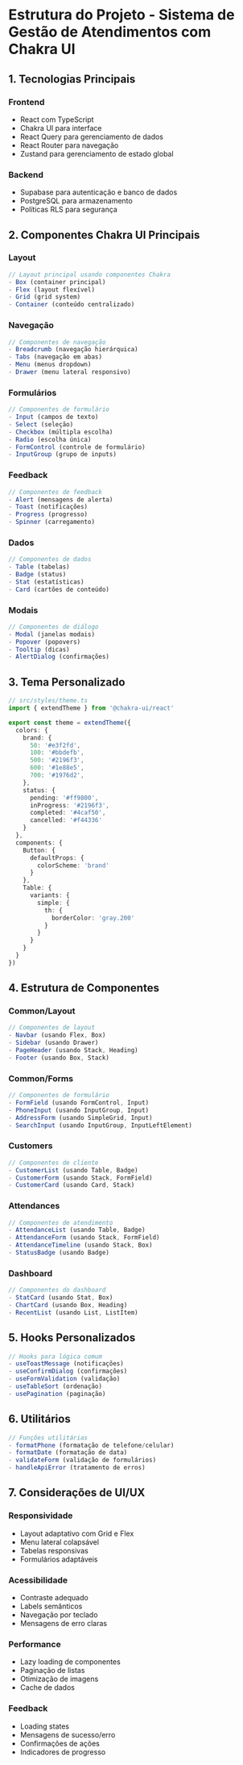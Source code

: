 # Estrutura do Projeto - Sistema de Gestão de Atendimentos com Chakra UI

## 1. Tecnologias Principais

### Frontend
- React com TypeScript
- Chakra UI para interface
- React Query para gerenciamento de dados
- React Router para navegação
- Zustand para gerenciamento de estado global

### Backend
- Supabase para autenticação e banco de dados
- PostgreSQL para armazenamento
- Políticas RLS para segurança

## 2. Componentes Chakra UI Principais

### Layout
```typescript
// Layout principal usando componentes Chakra
- Box (container principal)
- Flex (layout flexível)
- Grid (grid system)
- Container (conteúdo centralizado)
```

### Navegação
```typescript
// Componentes de navegação
- Breadcrumb (navegação hierárquica)
- Tabs (navegação em abas)
- Menu (menus dropdown)
- Drawer (menu lateral responsivo)
```

### Formulários
```typescript
// Componentes de formulário
- Input (campos de texto)
- Select (seleção)
- Checkbox (múltipla escolha)
- Radio (escolha única)
- FormControl (controle de formulário)
- InputGroup (grupo de inputs)
```

### Feedback
```typescript
// Componentes de feedback
- Alert (mensagens de alerta)
- Toast (notificações)
- Progress (progresso)
- Spinner (carregamento)
```

### Dados
```typescript
// Componentes de dados
- Table (tabelas)
- Badge (status)
- Stat (estatísticas)
- Card (cartões de conteúdo)
```

### Modais
```typescript
// Componentes de diálogo
- Modal (janelas modais)
- Popover (popovers)
- Tooltip (dicas)
- AlertDialog (confirmações)
```

## 3. Tema Personalizado

```typescript
// src/styles/theme.ts
import { extendTheme } from '@chakra-ui/react'

export const theme = extendTheme({
  colors: {
    brand: {
      50: '#e3f2fd',
      100: '#bbdefb',
      500: '#2196f3',
      600: '#1e88e5',
      700: '#1976d2',
    },
    status: {
      pending: '#ff9800',
      inProgress: '#2196f3',
      completed: '#4caf50',
      cancelled: '#f44336'
    }
  },
  components: {
    Button: {
      defaultProps: {
        colorScheme: 'brand'
      }
    },
    Table: {
      variants: {
        simple: {
          th: {
            borderColor: 'gray.200'
          }
        }
      }
    }
  }
})
```

## 4. Estrutura de Componentes

### Common/Layout
```typescript
// Componentes de layout
- Navbar (usando Flex, Box)
- Sidebar (usando Drawer)
- PageHeader (usando Stack, Heading)
- Footer (usando Box, Stack)
```

### Common/Forms
```typescript
// Componentes de formulário
- FormField (usando FormControl, Input)
- PhoneInput (usando InputGroup, Input)
- AddressForm (usando SimpleGrid, Input)
- SearchInput (usando InputGroup, InputLeftElement)
```

### Customers
```typescript
// Componentes de cliente
- CustomerList (usando Table, Badge)
- CustomerForm (usando Stack, FormField)
- CustomerCard (usando Card, Stack)
```

### Attendances
```typescript
// Componentes de atendimento
- AttendanceList (usando Table, Badge)
- AttendanceForm (usando Stack, FormField)
- AttendanceTimeline (usando Stack, Box)
- StatusBadge (usando Badge)
```

### Dashboard
```typescript
// Componentes do dashboard
- StatCard (usando Stat, Box)
- ChartCard (usando Box, Heading)
- RecentList (usando List, ListItem)
```

## 5. Hooks Personalizados

```typescript
// Hooks para lógica comum
- useToastMessage (notificações)
- useConfirmDialog (confirmações)
- useFormValidation (validação)
- useTableSort (ordenação)
- usePagination (paginação)
```

## 6. Utilitários

```typescript
// Funções utilitárias
- formatPhone (formatação de telefone/celular)
- formatDate (formatação de data)
- validateForm (validação de formulários)
- handleApiError (tratamento de erros)
```

## 7. Considerações de UI/UX

### Responsividade
- Layout adaptativo com Grid e Flex
- Menu lateral colapsável
- Tabelas responsivas
- Formulários adaptáveis

### Acessibilidade
- Contraste adequado
- Labels semânticos
- Navegação por teclado
- Mensagens de erro claras

### Performance
- Lazy loading de componentes
- Paginação de listas
- Otimização de imagens
- Cache de dados

### Feedback
- Loading states
- Mensagens de sucesso/erro
- Confirmações de ações
- Indicadores de progresso
